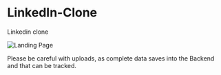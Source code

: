 # LinkedIn-Clone
Linkedin clone

![Landing Page](https://miro.medium.com/v2/resize:fit:720/format:webp/1*O8F7l9RNgDerH_z1T6pagA.png)

Please be careful with uploads, as complete data saves into the Backend and that can be tracked.
